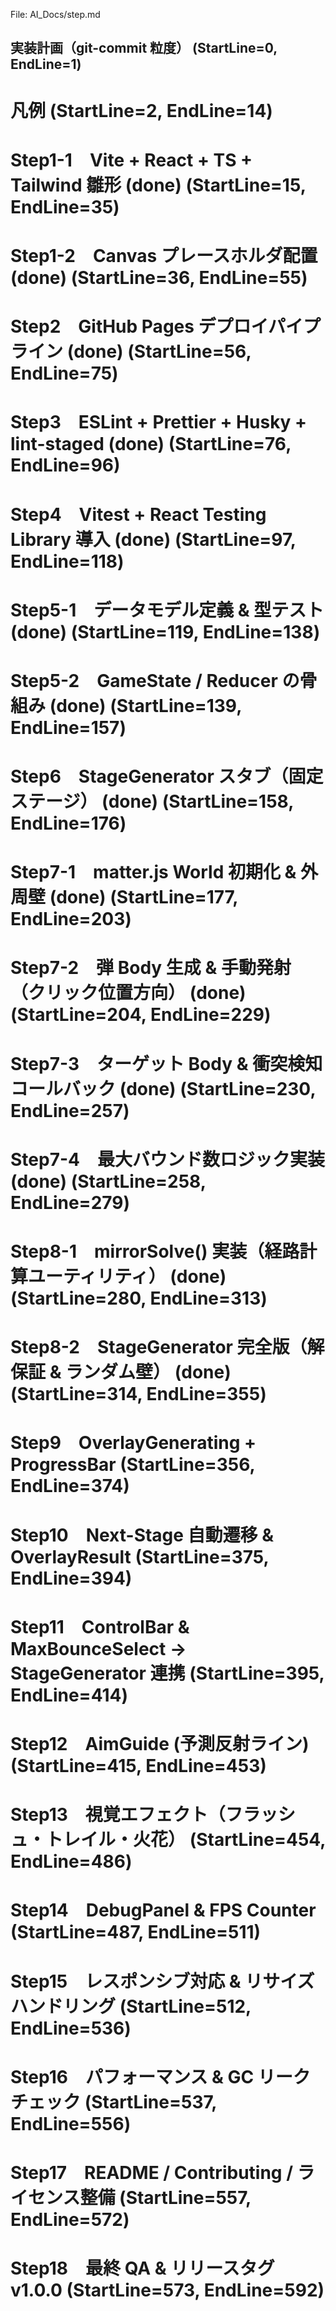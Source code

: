 File: AI_Docs/step.md
## 実装計画（git-commit 粒度） (StartLine=0, EndLine=1)
# 凡例 (StartLine=2, EndLine=14)
# Step1-1　Vite + React + TS + Tailwind 雛形 (done) (StartLine=15, EndLine=35)
# Step1-2　Canvas プレースホルダ配置 (done) (StartLine=36, EndLine=55)
# Step2　GitHub Pages デプロイパイプライン (done) (StartLine=56, EndLine=75)
# Step3　ESLint + Prettier + Husky + lint-staged (done) (StartLine=76, EndLine=96)
# Step4　Vitest + React Testing Library 導入 (done) (StartLine=97, EndLine=118)
# Step5-1　データモデル定義 & 型テスト (done) (StartLine=119, EndLine=138)
# Step5-2　GameState / Reducer の骨組み (done) (StartLine=139, EndLine=157)
# Step6　StageGenerator スタブ（固定ステージ） (done) (StartLine=158, EndLine=176)
# Step7-1　matter.js World 初期化 & 外周壁 (done) (StartLine=177, EndLine=203)
# Step7-2　弾 Body 生成 & 手動発射（クリック位置方向） (done) (StartLine=204, EndLine=229)
# Step7-3　ターゲット Body & 衝突検知コールバック (done) (StartLine=230, EndLine=257)
# Step7-4　最大バウンド数ロジック実装 (done) (StartLine=258, EndLine=279)
# Step8-1　mirrorSolve() 実装（経路計算ユーティリティ） (done) (StartLine=280, EndLine=313)
# Step8-2　StageGenerator 完全版（解保証 & ランダム壁） (done) (StartLine=314, EndLine=355)
# Step9　OverlayGenerating + ProgressBar (StartLine=356, EndLine=374)
# Step10　Next-Stage 自動遷移 & OverlayResult (StartLine=375, EndLine=394)
# Step11　ControlBar & MaxBounceSelect → StageGenerator 連携 (StartLine=395, EndLine=414)
# Step12　AimGuide (予測反射ライン) (StartLine=415, EndLine=453)
# Step13　視覚エフェクト（フラッシュ・トレイル・火花） (StartLine=454, EndLine=486)
# Step14　DebugPanel & FPS Counter (StartLine=487, EndLine=511)
# Step15　レスポンシブ対応 & リサイズハンドリング (StartLine=512, EndLine=536)
# Step16　パフォーマンス & GC リークチェック (StartLine=537, EndLine=556)
# Step17　README / Contributing / ライセンス整備 (StartLine=557, EndLine=572)
# Step18　最終 QA & リリースタグ v1.0.0 (StartLine=573, EndLine=592)